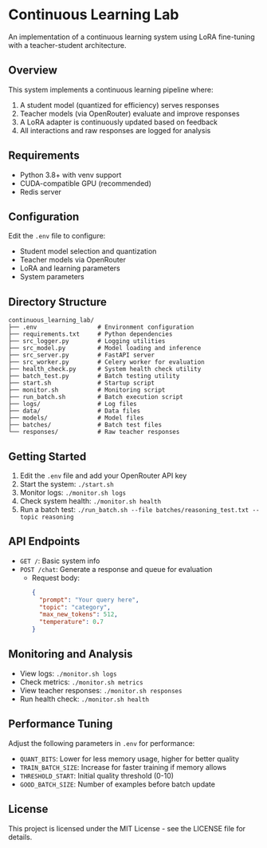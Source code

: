 # Continuous Learning Lab

An implementation of a continuous learning system using LoRA fine-tuning with a teacher-student architecture.

## Overview

This system implements a continuous learning pipeline where:

1. A student model (quantized for efficiency) serves responses
2. Teacher models (via OpenRouter) evaluate and improve responses
3. A LoRA adapter is continuously updated based on feedback
4. All interactions and raw responses are logged for analysis

## Requirements

- Python 3.8+ with venv support
- CUDA-compatible GPU (recommended)
- Redis server

## Configuration

Edit the `.env` file to configure:

- Student model selection and quantization
- Teacher models via OpenRouter
- LoRA and learning parameters
- System parameters

## Directory Structure

```
continuous_learning_lab/
├── .env                 # Environment configuration
├── requirements.txt     # Python dependencies
├── src_logger.py        # Logging utilities
├── src_model.py         # Model loading and inference
├── src_server.py        # FastAPI server
├── src_worker.py        # Celery worker for evaluation
├── health_check.py      # System health check utility
├── batch_test.py        # Batch testing utility
├── start.sh             # Startup script
├── monitor.sh           # Monitoring script
├── run_batch.sh         # Batch execution script
├── logs/                # Log files
├── data/                # Data files
├── models/              # Model files
├── batches/             # Batch test files
└── responses/           # Raw teacher responses
```

## Getting Started

1. Edit the `.env` file and add your OpenRouter API key
2. Start the system: `./start.sh`
3. Monitor logs: `./monitor.sh logs`
4. Check system health: `./monitor.sh health`
5. Run a batch test: `./run_batch.sh --file batches/reasoning_test.txt --topic reasoning`

## API Endpoints

- `GET /`: Basic system info
- `POST /chat`: Generate a response and queue for evaluation
  - Request body:
    ```json
    {
      "prompt": "Your query here",
      "topic": "category",
      "max_new_tokens": 512,
      "temperature": 0.7
    }
    ```

## Monitoring and Analysis

- View logs: `./monitor.sh logs`
- Check metrics: `./monitor.sh metrics`
- View teacher responses: `./monitor.sh responses`
- Run health check: `./monitor.sh health`

## Performance Tuning

Adjust the following parameters in `.env` for performance:

- `QUANT_BITS`: Lower for less memory usage, higher for better quality
- `TRAIN_BATCH_SIZE`: Increase for faster training if memory allows
- `THRESHOLD_START`: Initial quality threshold (0-10)
- `GOOD_BATCH_SIZE`: Number of examples before batch update

## License

This project is licensed under the MIT License - see the LICENSE file for details.
